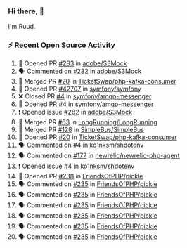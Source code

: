 ### Hi there, 👋

I'm Ruud.
 
### :zap: Recent Open Source Activity

<!--START_SECTION:activity-->
1. 💪 Opened PR [#283](https://github.com/adobe/S3Mock/pull/283) in [adobe/S3Mock](https://github.com/adobe/S3Mock)
2. 🗣 Commented on [#282](https://github.com/adobe/S3Mock/issues/282) in [adobe/S3Mock](https://github.com/adobe/S3Mock)
3. 🎉 Merged PR [#20](https://github.com/TicketSwap/php-kafka-consumer/pull/20) in [TicketSwap/php-kafka-consumer](https://github.com/TicketSwap/php-kafka-consumer)
4. 💪 Opened PR [#42707](https://github.com/symfony/symfony/pull/42707) in [symfony/symfony](https://github.com/symfony/symfony)
5. ❌ Closed PR [#4](https://github.com/symfony/amqp-messenger/pull/4) in [symfony/amqp-messenger](https://github.com/symfony/amqp-messenger)
6. 💪 Opened PR [#4](https://github.com/symfony/amqp-messenger/pull/4) in [symfony/amqp-messenger](https://github.com/symfony/amqp-messenger)
7. ❗️ Opened issue [#282](https://github.com/adobe/S3Mock/issues/282) in [adobe/S3Mock](https://github.com/adobe/S3Mock)
8. 🎉 Merged PR [#63](https://github.com/LongRunning/LongRunning/pull/63) in [LongRunning/LongRunning](https://github.com/LongRunning/LongRunning)
9. 🎉 Merged PR [#128](https://github.com/SimpleBus/SimpleBus/pull/128) in [SimpleBus/SimpleBus](https://github.com/SimpleBus/SimpleBus)
10. 💪 Opened PR [#20](https://github.com/TicketSwap/php-kafka-consumer/pull/20) in [TicketSwap/php-kafka-consumer](https://github.com/TicketSwap/php-kafka-consumer)
11. 🗣 Commented on [#4](https://github.com/ko1nksm/shdotenv/issues/4) in [ko1nksm/shdotenv](https://github.com/ko1nksm/shdotenv)
12. 🗣 Commented on [#177](https://github.com/newrelic/newrelic-php-agent/issues/177) in [newrelic/newrelic-php-agent](https://github.com/newrelic/newrelic-php-agent)
13. ❗️ Opened issue [#4](https://github.com/ko1nksm/shdotenv/issues/4) in [ko1nksm/shdotenv](https://github.com/ko1nksm/shdotenv)
14. 💪 Opened PR [#238](https://github.com/FriendsOfPHP/pickle/pull/238) in [FriendsOfPHP/pickle](https://github.com/FriendsOfPHP/pickle)
15. 🗣 Commented on [#235](https://github.com/FriendsOfPHP/pickle/issues/235) in [FriendsOfPHP/pickle](https://github.com/FriendsOfPHP/pickle)
16. 🗣 Commented on [#235](https://github.com/FriendsOfPHP/pickle/issues/235) in [FriendsOfPHP/pickle](https://github.com/FriendsOfPHP/pickle)
17. 🗣 Commented on [#235](https://github.com/FriendsOfPHP/pickle/issues/235) in [FriendsOfPHP/pickle](https://github.com/FriendsOfPHP/pickle)
18. 🗣 Commented on [#235](https://github.com/FriendsOfPHP/pickle/issues/235) in [FriendsOfPHP/pickle](https://github.com/FriendsOfPHP/pickle)
19. 🗣 Commented on [#235](https://github.com/FriendsOfPHP/pickle/issues/235) in [FriendsOfPHP/pickle](https://github.com/FriendsOfPHP/pickle)
20. 🗣 Commented on [#235](https://github.com/FriendsOfPHP/pickle/issues/235) in [FriendsOfPHP/pickle](https://github.com/FriendsOfPHP/pickle)
<!--END_SECTION:activity-->
